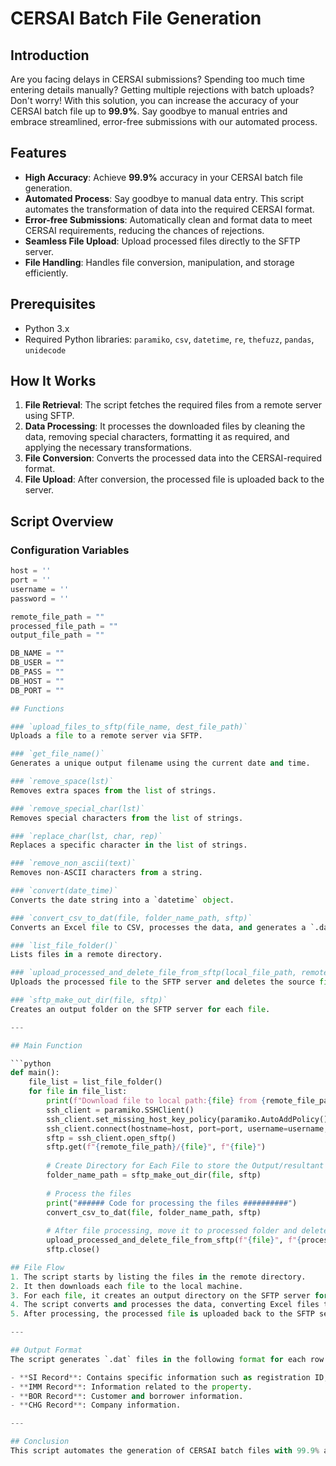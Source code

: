 # CERSAI Batch File Generation

## Introduction
Are you facing delays in CERSAI submissions? Spending too much time entering details manually? Getting multiple rejections with batch uploads? Don't worry! With this solution, you can increase the accuracy of your CERSAI batch file up to **99.9%**. Say goodbye to manual entries and embrace streamlined, error-free submissions with our automated process.

## Features
- **High Accuracy**: Achieve **99.9%** accuracy in your CERSAI batch file generation.
- **Automated Process**: Say goodbye to manual data entry. This script automates the transformation of data into the required CERSAI format.
- **Error-free Submissions**: Automatically clean and format data to meet CERSAI requirements, reducing the chances of rejections.
- **Seamless File Upload**: Upload processed files directly to the SFTP server.
- **File Handling**: Handles file conversion, manipulation, and storage efficiently.

## Prerequisites
- Python 3.x
- Required Python libraries: `paramiko`, `csv`, `datetime`, `re`, `thefuzz`, `pandas`, `unidecode`

## How It Works
1. **File Retrieval**: The script fetches the required files from a remote server using SFTP.
2. **Data Processing**: It processes the downloaded files by cleaning the data, removing special characters, formatting it as required, and applying the necessary transformations.
3. **File Conversion**: Converts the processed data into the CERSAI-required format.
4. **File Upload**: After conversion, the processed file is uploaded back to the server.

## Script Overview

### Configuration Variables
```python
host = '' 
port = ''
username = '' 
password = '' 

remote_file_path = "" 
processed_file_path = "" 
output_file_path = "" 

DB_NAME = "" 
DB_USER = "" 
DB_PASS = "" 
DB_HOST = "" 
DB_PORT = "" 

## Functions

### `upload_files_to_sftp(file_name, dest_file_path)`
Uploads a file to a remote server via SFTP.

### `get_file_name()`
Generates a unique output filename using the current date and time.

### `remove_space(lst)`
Removes extra spaces from the list of strings.

### `remove_special_char(lst)`
Removes special characters from the list of strings.

### `replace_char(lst, char, rep)`
Replaces a specific character in the list of strings.

### `remove_non_ascii(text)`
Removes non-ASCII characters from a string.

### `convert(date_time)`
Converts the date string into a `datetime` object.

### `convert_csv_to_dat(file, folder_name_path, sftp)`
Converts an Excel file to CSV, processes the data, and generates a `.dat` file formatted for CERSAI submission.

### `list_file_folder()`
Lists files in a remote directory.

### `upload_processed_and_delete_file_from_sftp(local_file_path, remote_file_path, sftp, source_file_path)`
Uploads the processed file to the SFTP server and deletes the source file from the input directory.

### `sftp_make_out_dir(file, sftp)`
Creates an output folder on the SFTP server for each file.

---

## Main Function

```python
def main(): 
    file_list = list_file_folder() 
    for file in file_list: 
        print(f"Download file to local path:{file} from {remote_file_path}/{file}") 
        ssh_client = paramiko.SSHClient() 
        ssh_client.set_missing_host_key_policy(paramiko.AutoAddPolicy()) 
        ssh_client.connect(hostname=host, port=port, username=username, password=password) 
        sftp = ssh_client.open_sftp() 
        sftp.get(f"{remote_file_path}/{file}", f"{file}") 
        
        # Create Directory for Each File to store the Output/resultant files 
        folder_name_path = sftp_make_out_dir(file, sftp) 
        
        # Process the files
        print("###### Code for processing the files ##########") 
        convert_csv_to_dat(file, folder_name_path, sftp) 
        
        # After file processing, move it to processed folder and delete from the input directory
        upload_processed_and_delete_file_from_sftp(f"{file}", f"{processed_file_path}/{file}", sftp, f"{remote_file_path}/{file}") 
        sftp.close() 

## File Flow
1. The script starts by listing the files in the remote directory.
2. It then downloads each file to the local machine.
3. For each file, it creates an output directory on the SFTP server for storing processed files.
4. The script converts and processes the data, converting Excel files to CSV, cleaning the data, formatting it, and generating the required `.dat` file for CERSAI submission.
5. After processing, the processed file is uploaded back to the SFTP server, and the source file is deleted from the input directory.

---

## Output Format
The script generates `.dat` files in the following format for each row:

- **SI Record**: Contains specific information such as registration ID, customer details, etc.
- **IMM Record**: Information related to the property.
- **BOR Record**: Customer and borrower information.
- **CHG Record**: Company information.

---

## Conclusion
This script automates the generation of CERSAI batch files with 99.9% accuracy, reducing manual effort and errors. It also ensures the data is processed and uploaded efficiently, meeting the requirements of CERSAI submissions.




